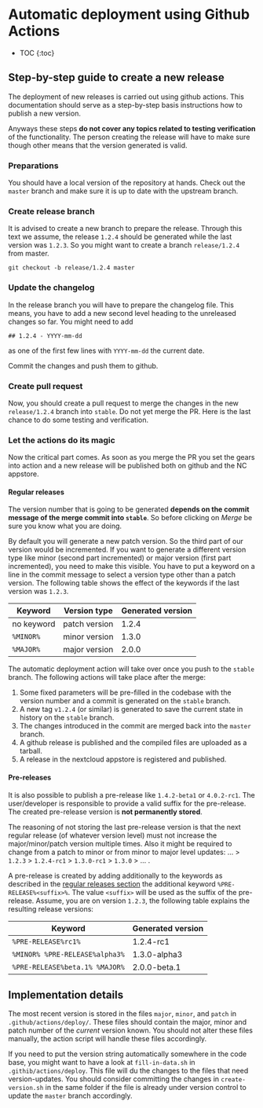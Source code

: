 # Automatic deployment using Github Actions

* TOC
{:toc}

## Step-by-step guide to create a new release
The deployment of new releases is carried out using github actions.
This documentation should serve as a step-by-step basis instructions how to publish a new version.

Anyways these steps **do not cover any topics related to testing verification** of the functionality.
The person creating the release will have to make sure though other means that the version generated is valid.

### Preparations

You should have a local version of the repository at hands.
Check out the `master` branch and make sure it is up to date with the upstream branch.

### Create release branch

It is advised to create a new branch to prepare the release.
Through this text we assume, the release `1.2.4` should be generated while the last version was `1.2.3`.
So you might want to create a branch `release/1.2.4` from master.
```
git checkout -b release/1.2.4 master
```

### Update the changelog

In the release branch you will have to prepare the changelog file.
This means, you have to add a new second level heading to the unreleased changes so far.
You might need to add
```
## 1.2.4 - YYYY-mm-dd
```
as one of the first few lines with `YYYY-mm-dd` the current date.

Commit the changes and push them to github.

### Create pull request

Now, you should create a pull request to merge the changes in the new `release/1.2.4` branch into `stable`.
Do not yet merge the PR.
Here is the last chance to do some testing and verification.

### Let the actions do its magic

Now the critical part comes.
As soon as you merge the PR you set the gears into action and a new release will be published both on github and the NC appstore.

#### Regular releases

The version number that is going to be generated **depends on the commit message of the merge commit into `stable`**.
So before clicking on *Merge* be sure you know what you are doing.

By default you will generate a new patch version.
So the third part of our version would be incremented.
If you want to generate a different version type like minor (second part incremented) or major version (first part incremented), you need to make this visible.
You have to put a keyword on a line in the commit message to select a version type other than a patch version.
The following table shows the effect of the keywords if the last version was `1.2.3`.

| Keyword | Version type | Generated version |
|---|---|---|
| no keyword | patch version | 1.2.4 |
| `%MINOR%` | minor version | 1.3.0 |
| `%MAJOR%` | major version | 2.0.0 |

The automatic deployment action will take over once you push to the `stable` branch.
The following actions will take place after the merge:

1. Some fixed parameters will be pre-filled in the codebase with the version number and a commit is generated on the `stable` branch.
1. A new tag `v1.2.4` (or similar) is generated to save the current state in history on the `stable` branch.
1. The changes introduced in the commit are merged back into the `master` branch.
1. A github release is published and the compiled files are uploaded as a tarball.
1. A release in the nextcloud appstore is registered and published.

#### Pre-releases
It is also possible to publish a pre-release like `1.4.2-beta1` or `4.0.2-rc1`.
The user/developer is responsible to provide a valid suffix for the pre-release.
The created pre-release version is **not permanently stored**.

The reasoning of not storing the last pre-release version is that the next regular release (of whatever version level) must not increase the major/minor/patch version multiple times.
Also it might be required to change from a patch to minor or from minor to major level updates:
... > `1.2.3` > `1.2.4-rc1` > `1.3.0-rc1` > `1.3.0` > ... .

A pre-release is created by adding additionally to the keywords as described in the [regular releases section](#regular-releases) the additional keyword `%PRE-RELEASE%<suffix>%`.
The value `<suffix>` will be used as the suffix of the pre-release.
Assume, you are on version `1.2.3`, the following table explains the resulting release versions:

| Keyword | Generated version |
|---|---|
| `%PRE-RELEASE%rc1%` | 1.2.4-rc1 |
| `%MINOR% %PRE-RELEASE%alpha3%` | 1.3.0-alpha3 |
| `%PRE-RELEASE%beta.1% %MAJOR%` | 2.0.0-beta.1 |

## Implementation details

The most recent version is stored in the files `major`, `minor`, and `patch` in `.github/actions/deploy/`.
These files should contain the major, minor and patch number of the *current* version known.
You should not alter these files manually, the action script will handle these files accordingly.

If you need to put the version string automatically somewhere in the code base, you might want to have a look at `fill-in-data.sh` in `.githib/actions/deploy`.
This file will du the changes to the files that need version-updates.
You should consider committing the changes in `create-version.sh` in the same folder if the file is already under version control to update the `master` branch accordingly.
